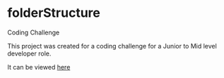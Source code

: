 # folderStructure
Coding Challenge

This project was created for a coding challenge for a Junior to Mid level developer role.

It can be viewed [here](https://folderstructure.herokuapp.com/)
